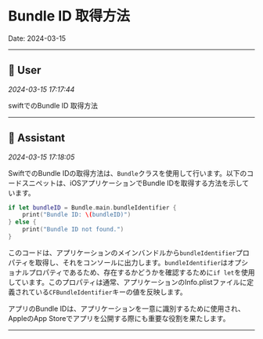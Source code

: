 # Bundle ID 取得方法

Date: 2024-03-15

---

## 👤 User
*2024-03-15 17:17:44*

swiftでのBundle ID 取得方法

---

## 🤖 Assistant
*2024-03-15 17:18:05*

SwiftでのBundle IDの取得方法は、`Bundle`クラスを使用して行います。以下のコードスニペットは、iOSアプリケーションでBundle IDを取得する方法を示しています。

```swift
if let bundleID = Bundle.main.bundleIdentifier {
    print("Bundle ID: \(bundleID)")
} else {
    print("Bundle ID not found.")
}
```

このコードは、アプリケーションのメインバンドルから`bundleIdentifier`プロパティを取得し、それをコンソールに出力します。`bundleIdentifier`はオプショナルプロパティであるため、存在するかどうかを確認するために`if let`を使用しています。このプロパティは通常、アプリケーションのInfo.plistファイルに定義されている`CFBundleIdentifier`キーの値を反映します。

アプリのBundle IDは、アプリケーションを一意に識別するために使用され、AppleのApp Storeでアプリを公開する際にも重要な役割を果たします。

---
